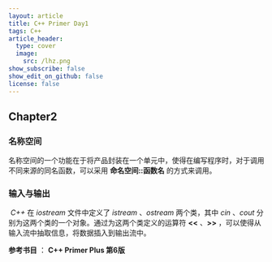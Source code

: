 ```yaml
---
layout: article
title: C++ Primer Day1
tags: C++
article_header:
  type: cover
  image:
    src: /lhz.png
show_subscribe: false
show_edit_on_github: false
license: false
---
```


<!--more-->

## Chapter2

### 名称空间

​		名称空间的一个功能在于将产品封装在一个单元中，使得在编写程序时，对于调用不同来源的同名函数，可以采用 **命名空间::函数名** 的方式来调用。



 ### 输入与输出

​		*C++* 在 *iostream* 文件中定义了 *istream* 、*ostream* 两个类，其中 *cin* 、*cout* 分别为这两个类的一个对象。通过为这两个类定义的运算符 **<<** 、**>>** ，可以使得从输入流中抽取信息，将数据插入到输出流中。



**参考书目** ： **C++ Primer Plus 第6版**





